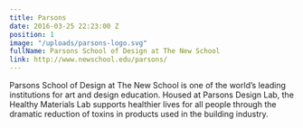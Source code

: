 ```yaml
---
title: Parsons
date: 2016-03-25 22:23:00 Z
position: 1
image: "/uploads/parsons-logo.svg"
fullName: Parsons School of Design at The New School
link: http://www.newschool.edu/parsons/
---
```


Parsons School of Design at The New School is one of the world’s leading institutions for art and design education. Housed at Parsons Design Lab, the Healthy Materials Lab supports healthier lives for all people through the dramatic reduction of toxins in products used in the building industry.